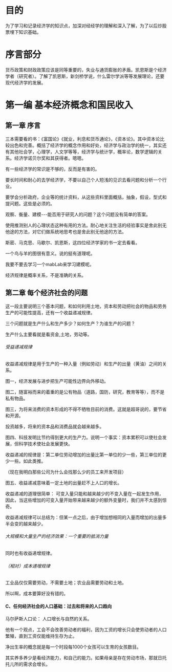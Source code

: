 # 目的 

为了学习和记录经济学的知识点，加深对经经学的理解和深入了解，为了以后炒股票埋下知识基础。

# 序言部分 

货币政策和财政政策应该是同等重要的，失业与通货膨胀的矛盾。凯恩斯是个经济学者（研究者）。了解了凯恩斯，新剑桥学说，什么雷尔学派等等发展理论，还要现代经济学的发展。

# 第一编 基本经济概念和国民收入

## 第一章 序言

三本需要看的书：《富国论》《就业，利息和货币通论》，《资本论》。其中资本论比较出色和完善。概括了经济学的概念作用和好处，经济学与政治学的统一，其实还有其他社会学，心理学，人文学等等，经济学与统计学，概率论，数学逻辑的关系。经济学诺贝尔奖和其获得者。嗯嗯。

有一些经济学的常识是不够的，反而是有害的。

要长时间和耐心的去学经济学，不要以自己个人短浅的见识去看问题和分析一个行业。

要学会分析政府，企业等的统计资料，从这些资料里面概括，抽象，假设，型式和提问题。这些是必须的。

观察、衡量、建模---能否用于研究人的问题？这个问题没有简单的答案。

使用推测别人的心理状态这种有用的方法。耐心地关注生活的经验事实是舍此别无他途的方法，对它们做系统地思考也是舍此别无他途的方法。

斯密、马克思、马歇尔、凯恩斯，这四位经济学家的书一定去看看。

一个鸟与羊的图很有意义。说的挺有道理呢。


我要不要去学习一个mabLab来学习建模呢。

经济规律是概率关系，不是准确的关系。

## 第二章 每个经济社会的问题

这一段主要说明三个基本问题，和如何利用土地，资本和劳动把社会的物品和劳务生产的可能性提高，还有一个收益递减规律。

三个问题就是生产什么和生产多少？如何生产？为谁生产的问题？

生产什么主要看就是看资金,土地，劳动等。

###### 受益递减规律

收益递减规律是用于生产的一种入量（例如劳动）和生产的出量（黄油）之间的关系。

图一，经济发展与进步把生产可能性边界向外移动。

图二，随富裕而来的着重的是公有物品（道路，国防，研究，教育等等），而不是私有物品。

图三，为将来消费的资本形成的不得不牺牲目前的消费。这就是超哥说的，要节省和开源。

投资越多，将来的资本品和消费品就会越来越多。

图四、科技发明比节约得到更大的生产力。说明一个事实：资本累积可以使社会发展，但科学技术使社会发展更快。

收益递减的规律是：第二单位劳动增加的出量比第一单位的少一些，第三单位的更少一些。如此类推。

（现在我明白那些公司为什么会找那么少的员工来开发项目）

图五、收益递减意味着一定土地的出量赶不上人口的增长。

收益递减的道理很简单：
可变入量只能和越来越少的不变入量在一起发生作用，因此，当这些增加的可变入量开始带来越来越少的额外变量时，我们并不太感到惊奇。

收益递减规律可以总结为：但某一点之后，由于增加想相同的入量而增加的出量多半会变的越来越少。

###### 大规模和大量生产的经济效果：一个重要的抵消力量

同时也有收益递增规律。

###### （相对）成本递增规律

工业品仅仅需要劳动，不需要土地；农业品需要劳动和土地。

所以啊，成本要算好没有错的。

#### C、任何经济社会的人口基础：过去和将来的人口趋向

马尔萨斯人口论：
人口增长与自然的关系。

他有一个观点，工会不会改善劳动者的福利，因为工资的增长只会使劳动者的人口繁殖，直到工资仅能维持生存为止。

净出生率的概念就是每一个时段每1000个女孩可以生育的女孩数目。

其实养多养少是看经济能力，和自己的能力。如果母亲是存在劳动市场，那就日托托儿所的需求会增长。






